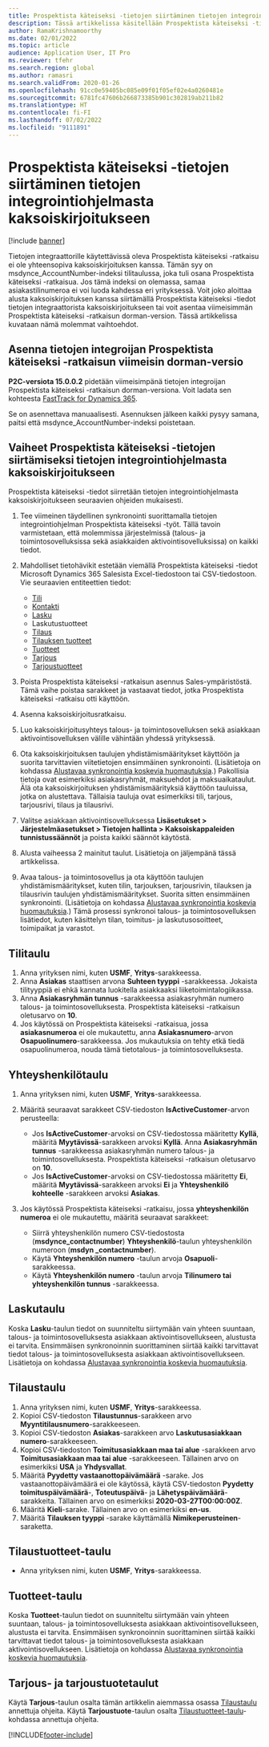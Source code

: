 ```yaml
---
title: Prospektista käteiseksi -tietojen siirtäminen tietojen integrointiohjelmasta kaksoiskirjoitukseen
description: Tässä artikkelissa käsitellään Prospektista käteiseksi -tietojen siirtämistä tietojen integrointiohjelmasta kaksoiskirjoitukseen.
author: RamaKrishnamoorthy
ms.date: 02/01/2022
ms.topic: article
audience: Application User, IT Pro
ms.reviewer: tfehr
ms.search.region: global
ms.author: ramasri
ms.search.validFrom: 2020-01-26
ms.openlocfilehash: 91cc0e59405bc085e09f01f05ef02e4a0260481e
ms.sourcegitcommit: 6781fc47606b266873385b901c302819ab211b82
ms.translationtype: HT
ms.contentlocale: fi-FI
ms.lasthandoff: 07/02/2022
ms.locfileid: "9111891"
---
```

# <a name="migrate-prospect-to-cash-data-from-data-integrator-to-dual-write"></a>Prospektista käteiseksi -tietojen siirtäminen tietojen integrointiohjelmasta kaksoiskirjoitukseen

[!include [banner](../../includes/banner.md)]

Tietojen integraattorille käytettävissä oleva Prospektista käteiseksi -ratkaisu ei ole yhteensopiva kaksoiskirjoituksen kanssa. Tämän syy on msdynce_AccountNumber-indeksi tilitaulussa, joka tuli osana Prospektista käteiseksi -ratkaisua. Jos tämä indeksi on olemassa, samaa asiakastilinumeroa ei voi luoda kahdessa eri yrityksessä. Voit joko aloittaa alusta kaksoiskirjoituksen kanssa siirtämällä Prospektista käteiseksi -tiedot tietojen integraattorista kaksoiskirjoitukseen tai voit asentaa viimeisimmän Prospektista käteiseksi -ratkaisun dorman-version. Tässä artikkelissa kuvataan nämä molemmat vaihtoehdot.

## <a name="install-the-last-dorman-version-of-the-data-integrator-prospect-to-cash-solution"></a>Asenna tietojen integroijan Prospektista käteiseksi -ratkaisun viimeisin dorman-versio

**P2C-versiota 15.0.0.2** pidetään viimeisimpänä tietojen integroijan Prospektista käteiseksi -ratkaisun dorman-versiona. Voit ladata sen kohteesta [FastTrack for Dynamics 365](https://github.com/microsoft/Dynamics-365-FastTrack-Implementation-Assets/tree/master/Dual-write/P2C).

Se on asennettava manuaalisesti. Asennuksen jälkeen kaikki pysyy samana, paitsi että msdynce_AccountNumber-indeksi poistetaan.

## <a name="steps-to-migrate-prospect-to-cash-data-from-data-integrator-to-dual-write"></a>Vaiheet Prospektista käteiseksi -tietojen siirtämiseksi tietojen integrointiohjelmasta kaksoiskirjoitukseen

Prospektista käteiseksi -tiedot siirretään tietojen integrointiohjelmasta kaksoiskirjoitukseen seuraavien ohjeiden mukaisesti.

1. Tee viimeinen täydellinen synkronointi suorittamalla tietojen integrointiohjelman Prospektista käteiseksi -työt. Tällä tavoin varmistetaan, että molemmissa järjestelmissä (talous- ja toimintosovelluksissa sekä asiakkaiden aktivointisovelluksissa) on kaikki tiedot.
2. Mahdolliset tietohävikit estetään viemällä Prospektista käteiseksi -tiedot Microsoft Dynamics 365 Salesista Excel-tiedostoon tai CSV-tiedostoon. Vie seuraavien entiteettien tiedot:

    - [Tili](#account-table)
    - [Kontakti](#contact-table)
    - [Lasku](#invoice-table)
    - Laskutustuotteet
    - [Tilaus](#order-table)
    - [Tilauksen tuotteet](#order-products-table)
    - [Tuotteet](#products-table)
    - [Tarjous](#quote-and-quote-product-tables)
    - [Tarjoustuotteet](#quote-and-quote-product-tables)

3. Poista Prospektista käteiseksi -ratkaisun asennus Sales-ympäristöstä. Tämä vaihe poistaa sarakkeet ja vastaavat tiedot, jotka Prospektista käteiseksi -ratkaisu otti käyttöön.
4. Asenna kaksoiskirjoitusratkaisu.
5. Luo kaksoiskirjoitusyhteys talous- ja toimintosovelluksen sekä asiakkaan aktivointisovelluksen välille vähintään yhdessä yrityksessä.
6. Ota kaksoiskirjoituksen taulujen yhdistämismääritykset käyttöön ja suorita tarvittavien viitetietojen ensimmäinen synkronointi. (Lisätietoja on kohdassa [Alustavaa synkronointia koskevia huomautuksia](initial-sync-guidance.md).) Pakollisia tietoja ovat esimerkiksi asiakasryhmät, maksuehdot ja maksuaikataulut. Älä ota kaksoiskirjoituksen yhdistämismäärityksiä käyttöön tauluissa, jotka on alustettava. Tällaisia tauluja ovat esimerkiksi tili, tarjous, tarjousrivi, tilaus ja tilausrivi.
7. Valitse asiakkaan aktivointisovelluksessa **Lisäsetukset \> Järjestelmäasetukset \> Tietojen hallinta \> Kaksoiskappaleiden tunnistussäännöt** ja poista kaikki säännöt käytöstä.
8. Alusta vaiheessa 2 mainitut taulut. Lisätietoja on jäljempänä tässä artikkelissa.
9. Avaa talous- ja toimintosovellus ja ota käyttöön taulujen yhdistämismääritykset, kuten tilin, tarjouksen, tarjousrivin, tilauksen ja tilausrivin taulujen yhdistämismääritykset. Suorita sitten ensimmäinen synkronointi. (Lisätietoja on kohdassa [Alustavaa synkronointia koskevia huomautuksia](initial-sync-guidance.md).) Tämä prosessi synkronoi talous- ja toimintosovelluksen lisätiedot, kuten käsittelyn tilan, toimitus- ja laskutusosoitteet, toimipaikat ja varastot.

## <a name="account-table"></a>Tilitaulu

1. Anna yrityksen nimi, kuten **USMF**, **Yritys**-sarakkeessa.
2. Anna **Asiakas** staattisen arvona **Suhteen tyyppi** -sarakkeessa. Jokaista tilityyppiä ei ehkä kannata luokitella asiakkaaksi liiketoimintalogiikassa.
3. Anna **Asiakasryhmän tunnus** -sarakkeessa asiakasryhmän numero talous- ja toimintosovelluksesta. Prospektista käteiseksi -ratkaisun oletusarvo on **10**.
4. Jos käytössä on Prospektista käteiseksi -ratkaisua, jossa **asiakasnumeroa** ei ole mukautettu, anna **Asiakasnumero**-arvon **Osapuolinumero**-sarakkeessa. Jos mukautuksia on tehty etkä tiedä osapuolinumeroa, nouda tämä tietotalous- ja toimintosovelluksesta.

## <a name="contact-table"></a>Yhteyshenkilötaulu

1. Anna yrityksen nimi, kuten **USMF**, **Yritys**-sarakkeessa.
2. Määritä seuraavat sarakkeet CSV-tiedoston **IsActiveCustomer**-arvon perusteella:

    - Jos **IsActiveCustomer**-arvoksi on CSV-tiedostossa määritetty **Kyllä**, määritä **Myytävissä**-sarakkeen arvoksi **Kyllä**. Anna **Asiakasryhmän tunnus** -sarakkeessa asiakasryhmän numero talous- ja toimintosovelluksesta. Prospektista käteiseksi -ratkaisun oletusarvo on **10**.
    - Jos **IsActiveCustomer**-arvoksi on CSV-tiedostossa määritetty **Ei**, määritä **Myytävissä**-sarakkeen arvoksi **Ei** ja **Yhteyshenkilö kohteelle** -sarakkeen arvoksi **Asiakas**.

3. Jos käytössä Prospektista käteiseksi -ratkaisu, jossa **yhteyshenkilön numeroa** ei ole mukautettu, määritä seuraavat sarakkeet:

    - Siirrä yhteyshenkilön numero CSV-tiedostosta (**msdynce\_contactnumber**) **Yhteyshenkilö**-taulun yhteyshenkilön numeroon (**msdyn \_contactnumber**).
    - Käytä **Yhteyshenkilön numero** -taulun arvoja **Osapuoli**-sarakkeessa.
    - Käytä **Yhteyshenkilön numero** -taulun arvoja **Tilinumero tai yhteyshenkilön tunnus** -sarakkeessa.

## <a name="invoice-table"></a>Laskutaulu

Koska **Lasku**-taulun tiedot on suunniteltu siirtymään vain yhteen suuntaan, talous- ja toimintosovelluksesta asiakkaan aktivointisovellukseen, alustusta ei tarvita. Ensimmäisen synkronoinnin suorittaminen siirtää kaikki tarvittavat tiedot talous- ja toimintosovelluksesta asiakkaan aktivointisovellukseen. Lisätietoja on kohdassa [Alustavaa synkronointia koskevia huomautuksia](initial-sync-guidance.md).

## <a name="order-table"></a>Tilaustaulu

1. Anna yrityksen nimi, kuten **USMF**, **Yritys**-sarakkeessa.
2. Kopioi CSV-tiedoston **Tilaustunnus**-sarakkeen arvo **Myyntitilausnumero**-sarakkeeseen.
3. Kopioi CSV-tiedoston **Asiakas**-sarakkeen arvo **Laskutusasiakkaan numero**-sarakkeeseen.
4. Kopioi CSV-tiedoston **Toimitusasiakkaan maa tai alue** -sarakkeen arvo **Toimitusasiakkaan maa tai alue** -sarakkeeseen. Tällainen arvo on esimerkiksi **USA** ja **Yhdysvallat**.
5. Määritä **Pyydetty vastaanottopäivämäärä** -sarake. Jos vastaanottopäivämäärä ei ole käytössä, käytä CSV-tiedoston **Pyydetty toimituspäivämäärä**-, **Toteutuspäivä**- ja **Lähetyspäivämäärä**-sarakkeita. Tällainen arvo on esimerkiksi **2020-03-27T00:00:00Z**.
6. Määritä **Kieli**-sarake. Tällainen arvo on esimerkiksi **en-us**.
7. Määritä **Tilauksen tyyppi** -sarake käyttämällä **Nimikeperusteinen**-saraketta.

## <a name="order-products-table"></a>Tilaustuotteet-taulu

- Anna yrityksen nimi, kuten **USMF**, **Yritys**-sarakkeessa.

## <a name="products-table"></a>Tuotteet-taulu

Koska **Tuotteet**-taulun tiedot on suunniteltu siirtymään vain yhteen suuntaan, talous- ja toimintosovelluksesta asiakkaan aktivointisovellukseen, alustusta ei tarvita. Ensimmäisen synkronoinnin suorittaminen siirtää kaikki tarvittavat tiedot talous- ja toimintosovelluksesta asiakkaan aktivointisovellukseen. Lisätietoja on kohdassa [Alustavaa synkronointia koskevia huomautuksia](initial-sync-guidance.md).

## <a name="quote-and-quote-product-tables"></a>Tarjous- ja tarjoustuotetaulut

Käytä **Tarjous**-taulun osalta tämän artikkelin aiemmassa osassa [Tilaustaulu](#order-table) annettuja ohjeita. Käytä **Tarjoustuote**-taulun osalta [Tilaustuotteet-taulu](#order-products-table)-kohdassa annettuja ohjeita.


[!INCLUDE[footer-include](../../../../includes/footer-banner.md)]

